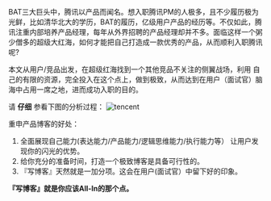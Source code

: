BAT三大巨头中，腾讯以产品而闻名。想入职腾讯PM的人极多，且不少履历极为光鲜，比如清华北大的学历，BAT的履历，亿级用户产品的经历等。不仅如此，腾讯注重内部培养产品经理，每年从外界招聘的产品经理却并不多。面临这样一个粥少僧多的超级大红海，如何才能把自己打造成一款优秀的产品，从而顺利入职腾讯呢?

本文从用户/竞品出发，在超级红海找到一个其他竞品不关注的侧翼战场，利用
自己的有限的资源，完全投入在这个点上，做到极致，从而达到在用户（面试官）脑海中占用一席之地，进而成功入职的目的。

请 **仔细** 参看下图的分析过程：
![tencent](https://raw.githubusercontent.com/che3vinci/che3vinci.github.io/master/_posts/media/tencent_recrurit_PM.png)

重申产品博客的好处：  
1. 全面展现自己能力(表达能力/产品能力/逻辑思维能力/执行能力等）
让用户发现你的闪光的优势。  
2. 给你充分的准备时间，打造一个极致博客是具备可行性的。  
3. 『写博客』天然就是一加分项。这会在用户(面试官）中留下好的印象。

**『写博客』就是你应该All-In的那个点。**

